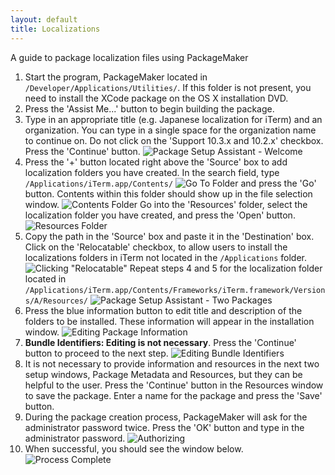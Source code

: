 ```yaml
---
layout: default
title: Localizations
---
```


A guide to package localization files using PackageMaker

1.  Start the program, PackageMaker located in
    `/Developer/Applications/Utilities/`. If this folder is not present,
    you need to install the XCode package on the OS X installation DVD.
2.  Press the 'Assist Me...' button to begin building the package.
3.  Type in an appropriate title (e.g. Japanese localization for iTerm)
    and an organization.  You can type in a single space for the organization
    name to continue on.  Do not click on the 'Support 10.3.x and 10.2.x'
    checkbox.  Press the 'Continue' button.
    ![Package Setup Assistant - Welcome](/images/localization/package.png)
4.  Press the '+' button located right above the 'Source' box to add
    localization folders you have created.  In the search field, type
    `/Applications/iTerm.app/Contents/`
    ![Go To Folder](/images/localization/go-folder.png)
    and press the 'Go' button.  Contents within this folder should show up
    in the file selection window.
    ![Contents Folder](/images/localization/folder-contents.png)
    Go into the 'Resources' folder, select the localization folder you have
    created, and press the 'Open' button.
    ![Resources Folder](/images/localization/folder-resources.png)
5.  Copy the path in the 'Source' box and paste it in the 'Destination'
    box. Click on the 'Relocatable' checkbox, to allow users to install
    the localizations folders in iTerm not located in the
    `/Applications` folder.
    ![Clicking "Relocatable"](/images/localization/relocatable.png)
    Repeat steps 4 and 5 for the localization folder located in
    `/Applications/iTerm.app/Contents/Frameworks/iTerm.framework/Versions/A/Resources/`
    ![Package Setup Assistant - Two Packages](/images/localization/repeat.png)
6.  Press the blue information button to edit title and description of the
    folders to be installed.  These information will appear in the
    installation window.
    ![Editing Package Information](/images/localization/edit-title.png)
7.  **Bundle Identifiers: Editing is not necessary**.  Press the 'Continue'
    button to proceed to the next step.
    ![Editing Bundle Identifiers](/images/localization/edit-bundle-identifiers.png)
8.  It is not necessary to provide information and resources in the next two
    setup windows, Package Metadata and Resources, but they can be helpful to
    the user.  Press the 'Continue' button in the Resources window to save the
    package.  Enter a name for the package and press the 'Save' button.
9.  During the package creation process, PackageMaker will ask for the
    administrator password twice.  Press the 'OK' button and type in the
    administrator password.
    ![Authorizing](/images/localization/authorize.png)
10. When successful, you should see the window below.
    ![Process Complete](/images/localization/finished.png)
